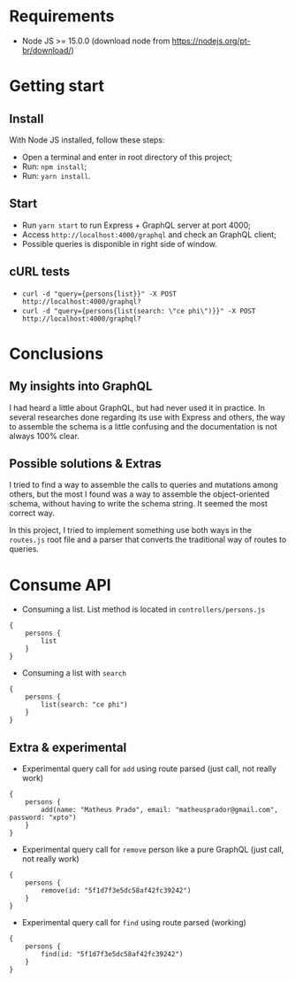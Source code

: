 # Requirements

- Node JS >= 15.0.0 (download node from https://nodejs.org/pt-br/download/)

# Getting start

## Install

With Node JS installed, follow these steps:

- Open a terminal and enter in root directory of this project;
- Run: `npm install`;
- Run: `yarn install`.

## Start

- Run `yarn start` to run Express + GraphQL server at port 4000;
- Access `http://localhost:4000/graphql` and check an GraphQL client;
- Possible queries is disponible in right side of window.

## cURL tests

- `curl -d "query={persons{list}}" -X POST http://localhost:4000/graphql?`
- `curl -d "query={persons{list(search: \"ce phi\")}}" -X POST http://localhost:4000/graphql?`

# Conclusions

## My insights into GraphQL

I had heard a little about GraphQL, but had never used it in practice. In several researches done regarding its use with Express and others, the way to assemble the schema is a little confusing and the documentation is not always 100% clear.

## Possible solutions & Extras

I tried to find a way to assemble the calls to queries and mutations among others, but the most I found was a way to assemble the object-oriented schema, without having to write the schema string. It seemed the most correct way.

In this project, I tried to implement something use both ways in the `routes.js` root file and a parser that converts the traditional way of routes to queries.

# Consume API

- Consuming a list. List method is located in `controllers/persons.js`
```
{
    persons {
        list
    }    
}
```

- Consuming a list with `search`
```
{
    persons {
        list(search: "ce phi")
    }    
}
```

## Extra & experimental

- Experimental query call for `add` using route parsed  (just call, not really work)
```
{
    persons {
        add(name: "Matheus Prado", email: "matheusprador@gmail.com", password: "xpto")
    }    
}
```

- Experimental query call for `remove` person like a pure GraphQL (just call, not really work)
```
{
    persons {
        remove(id: "5f1d7f3e5dc58af42fc39242")
    }    
}
```

- Experimental query call for `find` using route parsed (working)
```
{
    persons {
        find(id: "5f1d7f3e5dc58af42fc39242")
    }    
}
```
